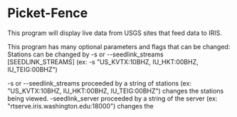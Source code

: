 # Picket-Fence
This program will display live data from USGS sites that feed data to IRIS.

This program has many optional parameters and flags that can be changed:
Stations can be changed by -s or --seedlink_streams \[SEEDLINK_STREAMS\] (ex: -s "US_KVTX:10BHZ, IU_HKT:00BHZ, IU_TEIG:00BHZ")



-s or --seedlink_streams proceeded by a string of stations (ex: "US_KVTX:10BHZ, IU_HKT:00BHZ, IU_TEIG:00BHZ") changes the stations being viewed.
-seedlink_server proceeded by a string of the server (ex: "rtserve.iris.washington.edu:18000") changes the 

